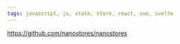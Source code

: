 ```yaml
---
tags: javascript, js, state, store, react, vue, svelte
---
```

https://github.com/nanostores/nanostores